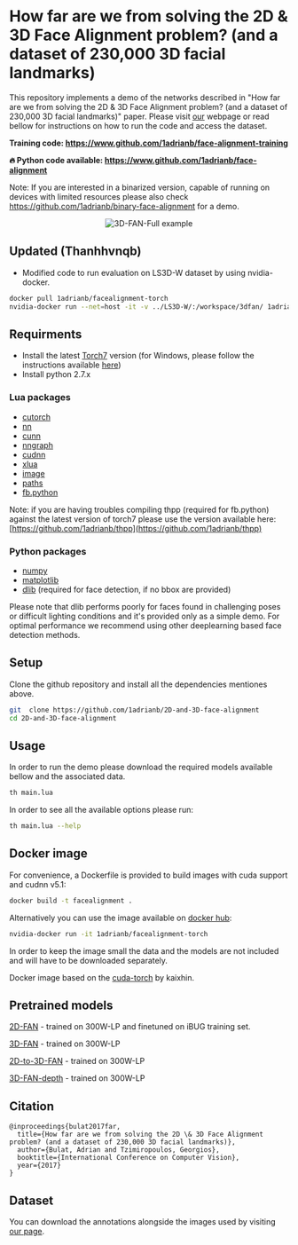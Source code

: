 # How far are we from solving the 2D \& 3D Face Alignment problem? (and a dataset of 230,000 3D facial landmarks)

This repository implements a demo of the networks described in "How far are we from solving the 2D \& 3D Face Alignment problem? (and a dataset of 230,000 3D facial landmarks)" paper. Please visit [our](https://www.adrianbulat.com) webpage or read bellow for instructions on how to run the code and access the dataset.

**Training code: <https://www.github.com/1adrianb/face-alignment-training>**

**:fire: Python code available: <https://www.github.com/1adrianb/face-alignment>**

Note: If you are interested in a binarized version, capable of running on devices with limited resources please also check <https://github.com/1adrianb/binary-face-alignment> for a demo.

<p align='center'>
<img src='https://www.adrianbulat.com/images/image-z-examples.png' title='3D-FAN-Full example' style='max-width:600px'></img>
</p>


## Updated (Thanhhvnqb)
- Modified code to run evaluation on LS3D-W dataset by using nvidia-docker.
```bash
docker pull 1adrianb/facealignment-torch
nvidia-docker run --net=host -it -v ../LS3D-W/:/workspace/3dfan/ 1adrianb/facealignment-torch

```

## Requirments

- Install the latest [Torch7](http://torch.ch/docs/getting-started.html) version (for Windows, please follow the instructions available [here](https://github.com/torch/distro/blob/master/win-files/README.md))
- Install python 2.7.x

### Lua packages

- [cutorch](https://github.com/torch/cutorch)
- [nn](https://github.com/torch/nn)
- [cunn](https://github.com/torch/cunn)
- [nngraph](https://github.com/torch/nngraph)
- [cudnn](https://github.com/soumith/cudnn.torch)
- [xlua](https://github.com/torch/xlua)
- [image](https://github.com/torch/image)
- [paths](https://github.com/torch/paths)
- [fb.python](https://github.com/facebook/fblualib/blob/master/fblualib/python/README.md)

Note: if you are having troubles compiling thpp (required for fb.python) against the latest version of torch7 please use the version available here: [https://github.com/1adrianb/thpp](https://github.com/1adrianb/thpp)

### Python packages

- [numpy](http://www.numpy.org/)
- [matplotlib](https://matplotlib.org/)
- [dlib](https://pypi.python.org/pypi/dlib) (required for face detection, if no bbox are provided)

Please note that dlib performs poorly for faces found in challenging poses or difficult lighting conditions and it's provided only as a simple demo. For optimal performance we recommend using other deeplearning based face detection methods.

## Setup

Clone the github repository and install all the dependencies mentiones above.

```bash
git  clone https://github.com/1adrianb/2D-and-3D-face-alignment
cd 2D-and-3D-face-alignment
```

## Usage

In order to run the demo please download the required models available bellow and the associated data.

```bash
th main.lua
```

In order to see all the available options please run:

```bash
th main.lua --help
```

## Docker image

For convenience, a Dockerfile is provided to build images with cuda support and cudnn v5.1:

```bash
docker build -t facealignment .
```

Alternatively you can use the image available on [docker hub](https://hub.docker.com/r/1adrianb/facealignment-torch/):

```bash
nvidia-docker run -it 1adrianb/facealignment-torch
```

In order to keep the image small the data and the models are not included and will have to be downloaded separately.

Docker image based on the [cuda-torch](https://hub.docker.com/r/kaixhin/cuda-torch/) by kaixhin.

## Pretrained models

[2D-FAN](https://www.adrianbulat.com/downloads/FaceAlignment/2D-FAN-300W.t7) - trained on 300W-LP and finetuned on iBUG training set.

[3D-FAN](https://www.adrianbulat.com/downloads/FaceAlignment/3D-FAN.t7) - trained on 300W-LP

[2D-to-3D-FAN](https://www.adrianbulat.com/downloads/FaceAlignment/2D-to-3D-FAN.tar.gz) - trained on 300W-LP

[3D-FAN-depth](https://www.adrianbulat.com/downloads/FaceAlignment/3D-FAN-depth.t7) - trained on 300W-LP

## Citation

```
@inproceedings{bulat2017far,
  title={How far are we from solving the 2D \& 3D Face Alignment problem? (and a dataset of 230,000 3D facial landmarks)},
  author={Bulat, Adrian and Tzimiropoulos, Georgios},
  booktitle={International Conference on Computer Vision},
  year={2017}
}
```

## Dataset

You can download the annotations alongside the images used by visiting [our page](https://www.adrianbulat.com/face-alignment).
